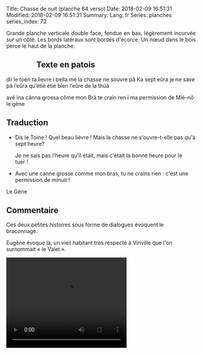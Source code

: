 Title: Chasse de nuit (planche 64 verso)
Date: 2018-02-09 16:51:31
Modified: 2018-02-09 16:51:31
Summary: 
Lang: fr
Series: planches
series_index: 72

<p style="text-align:justify;">Grande planche verticale double face,
fendue en bas, légèrement incurvée sur un côté. Les bords latéraux
sont bordés d'écorce. Un nœud dans le bois perce le haut de la
planche.</p>

<figure class="image-block" style="float: left;">
  <img alt="" src="{static}/images/planche_64_verso-2.png">
  <figcaption style="max-width: 288px"></figcaption>
</figure>

## Texte en patois

dii le toén ta lievre i bella mé la chasse ne souvre pâ Ka sept eûra
je ne save pâ l’eûra qu’étié étié bien l’eûre de la thüâ

avé ina cânna grossa côme mon Brâ te crain ren i ma permission de
Mié–nô le gène

## Traduction

- Dis le Toine ! Quel beau lièvre !  Mais la chasse ne s'ouvre-t-elle
  pas qu'à sept heure?
  
  Je ne sais pas l'heure qu'il était, mais c'était la bonne heure pour
  le tuer !

- Avec une canne grosse comme mon bras, tu ne crains rien : c'est une
  permission de minuit !

Le Gène

## Commentaire

Ces deux petites histoires sous forme de dialogues évoquent le
braconnage.

Eugène évoque là, un vieil habitant très respecté à Viriville que l'on
surnommait « le Valet ».

<video width="320" height="240" controls>
  <source src="https://d1njpgd0ygatdn.cloudfront.net/video_64bis_2.mp4" type="video/mp4">
</video>
